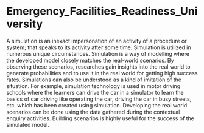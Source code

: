# Emergency_Facilities_Readiness_University
A simulation is an inexact impersonation of an activity of a procedure or system; that speaks to its activity after some time. Simulation is utilized in numerous unique circumstances. Simulation is a way of modelling where the developed model closely matches the real-world scenarios. By observing these scenarios, researches gain insights into the real world to generate probabilities and to use it in the real world for getting high success rates. Simulations can also be understood as a kind of imitation of the situation. For example, simulation technology is used in motor driving schools where the learners can drive the car in a simulator to learn the basics of car driving like operating the car, driving the car in busy streets, etc. which has been created using simulation. Developing the real world scenarios can be done using the data gathered during the contextual enquiry activities. Building scenarios is highly useful for the success of the simulated model.
